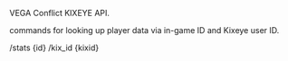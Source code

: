 VEGA Conflict KIXEYE API.

commands for looking up player data via in-game ID and Kixeye user ID.

/stats {id}
/kix_id {kixid}